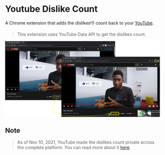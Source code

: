 # Youtube Dislike Count
A Chrome extension that adds the dislikes:thumbsdown: count back to your [YouTube](https://www.youtube.com/).
> This extension uses YouTube Data API to get the dislikes count.

[<img src="screenshots/youtube-dislikes-count.png">](https://youtu.be/CaaJyRvvaq8)

## Note
> As of Nov 10, 2021, YouTube made the dislikes count private across the complete platform. You can read more about it [here](https://blog.youtube/news-and-events/update-to-youtube/).
